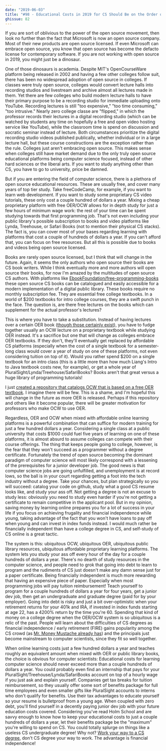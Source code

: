```yaml
---
date: "2019-06-03"
title: "#98 - Educational Costs in 2019 for CS Should Be on the Order of Hundreds of Dollars, Not Thousands"
ghissue: 82
---
```


If you are sort of oblivious to the power of the open source movement, then look no further than the fact that Microsoft is now an open source company. Most of their new products are open source licensed. If even Microsoft can embrace open source, you know that open source has become the defacto license for contemporary software. If you are not working with open source in 2019, you might just be a dinosaur.

One of those dinosaurs is academia. Despite MIT's OpenCourseWare platform being released in 2002 and having a few other colleges follow suit, there has been no widespread adoption of open source in colleges. If classes were truly open source, colleges would convert lecture halls into recording studios and livestream and archive almost all lectures made in them. Yet there are few colleges who build modern lecture halls to have their primary purpose to be a recording studio for immediate uploading onto YouTube. Recording lectures is still "too expensive," "too time consuming," "too intrusive." Nearly zero college classe are "flipped," in which the professor records their lectures in a digital recording studio (which can be watched by students any time on hopefully a free and open video hosting service like YouTube), while the classroom time is spend on discussion and socratic seminar instead of lecture. Both circumstances prioritize the digital recording studio videos published publically, whether individual or in a large lecture hall, but these course constructions are the exception rather than the rule. Colleges just aren't embracing open source. This makes sense when colleges still have market demand due to the only truly open source educational platforms being computer science focused, instead of other hard sciences or the liberal arts. If you want to study anything other than CS, you have to go to university, price be damned.

But if you are entering the field of computer science, there is a plethora of open source educational resources. These are usually free, and cover many years of top tier study. Take freeCodeCamp, for example, if you want to learn web development. If you want to study some proprietary CS video tutorials, these only cost a couple hundred of dollars a year. Mixing a cheap proprietary platform with free OER/OCW allows for in depth study for just a few hours of minimum wage work: the rest of your time can be spent studying towards that first programming job. That's not even including your public library's possible subscription to books and video platforms like Lynda, Treehouse, or Safari Books (not to mention their physical CS stacks). The fact is, you can cover most of your bases regarding learning with platforms that cost a couple of hundreds of dollars a year. If you can't afford that, you can focus on free resources. But all this is possible due to books and videos being open source licensed.

Books are rarely open source licensed, but I think that will change in the future. Again, it seems the only authors who open source their books are CS book writers. While I think eventually more and more authors will open source their books, for now I'm amazed by the multitudes of open source CS authors. With platforms like [EbookFoundation/free-programming-books](https://github.com/EbookFoundation/free-programming-books/blob/master/free-programming-books.md) these open source CS books can be catalogued and easily accessible for a modern implementation of a digital public library. These books require no monthly subscription fee. They are essential free college textbooks. In a world of $200 textbooks for intro college courses, they are a swift punch in the face. The question is, are there free lectures on the books which can supplement for the actual professor's lectures?

This is where you have to take a substitution. Instead of having lectures over a certain OER book ([though those certainly exist](https://cs61a.org/)), you have to fudge together usually an OCW lecture on a proprietary textbook while studying OER instead. It's a sacrifice but one that will change as colleges embrace OER textbooks. If they don't, they'll eventually get replaced by affordable CS platforms (especially when the cost of a single textbook for a semester-long class would cover a year of study on one of these platforms, not even considering tuition on top of it). Would you rather spend $200 on a single textbook for an intro class (this is a little more than how much Liang's Intro to Java textbook costs new, for example), or get a whole year of PluralSight/Lynda/Treehouse/SafariBooks? Books aren't that great versus a huge library of programming tutorials!

I just [created a repository that catalogs OCW that is based on a free OER textbook](https://github.com/HolmSchool/OCW-that-uses-OER). I imagine there will be few. This is a shame, and I'm hopeful this will change in the future as more OER is released. Perhaps if this repository and others like it become popular, there will be greater motivation for professors who make OCW to use OER.

Regardless, OER and OCW when mixed with affordable online learning platforms is a powerful combination that can suffice for modern training for just a few hundred dollars a year. Considering a single class at a public university that costs $1000 could fuel five years of learning on one of these platforms, it is almost absurd to assume colleges can compete with their course offerings. The thing that keeps people going to college, however, is the fear that they won't succeed as a programmer without a degree certificate. Fortunately the trend of open source becoming the dominant paradigm of computer science will most likely correspond with a lessening of the prerequisites for a junior developer job. The good news is that computer science jobs are going unfulfilled, and unemployment is at record lows, so the ball is in your court regarding getting a foot into the tech industry without a degree. Take your chances, but plan strategically so you will succeed: catalog your code on github, study what a good CS resume looks like, and study your ass off. Not getting a degree is not an excuse to study less: obviously you need to study even harder if you're not getting a certificate to remain competitive in the applicant pool. But in my opinion, saving money by learning online prepares you for a lot of success in your life if you focus on achieving frugality and financial independence while young, taking advantage of the fact that you won't have loans to pay off when young and can invest in index funds instead. I would much rather be financially independent than have a college degree in CS, and self-study of CS online is a great tactic.

The system is this: ubiquitous OCW, ubiquitous OER, ubiquitous public library resources, ubiquitous affordable proprietary learning platforms. The system lets you study your ass off every hour of the day for a couple hundreds of dollars a year. There's no dearth of study resources in the computer science, and people need to grok that going into debt to learn to program and the rudiments of CS just doesn't make any damn sense just for a paper certificate. Being financially independent is much more rewarding that having an expensive piece of paper. Especially when most programming jobs will pay tuition reimbursement! Teach yourself to program for a couple hundreds of dollars a year for four years, get a junior dev job, then get an undergraduate and graduate degree (paid for by your employer). Going into debt is risky and just a bit over-optimistic when your retirement returns for your 401k and IRA, if invested in index funds starting at age 22, has a 4200% return by the time you're 60. Spending that kind of money on a college degree when the OER/OCW system is so ubiquitous is a relic of the past. People will learn about the difficulties of CS degrees as financial independence / early retirement (FIRE) gains popularity among the CS crowd (as [Mr. Money Mustache already has](https://mrmoneymustache.com)) and the principals just become mainstream to computer scientists, since they fit so well together.

When online learning costs just a few hundred dollars a year and teaches roughly an equivalent amount when mixed with OER or public library books, the choice is obvious for computer scientists: Educational costs for learning computer science should never exceed more than a couple hundreds of dollars a year. You could probably even find an internship that pays for your PluralSight/Treehouse/Lynda/SafariBooks account on top of a hourly wage if you just ask and explain yourself. Companies get tax breaks for tuition reimbursement, so they usually offer some sort of benefits package for full time employees and even smaller gifts like PluralSight accounts to interns who don't qualify for benefits. Use their tax advantages to educate yourself so your resume is bulletproof from a young age. When coupled with zero debt, you'll find yourself in a decently paying junior dev job with your future education costs covered. Considering you've read Holm School and are savvy enough to know how to keep your educational costs to just a couple hundreds of dollars a year, let their benefits package be the "maximum" you're willing to spend on CS. You could totally splurge on things like a useless CS undergraduate degree! Why not? [Work your way to a CS degree](https://holm.school/work-your-way-out-of-your-public-university-career/), don't CS degree your way to work. The advantage is financial independence!








